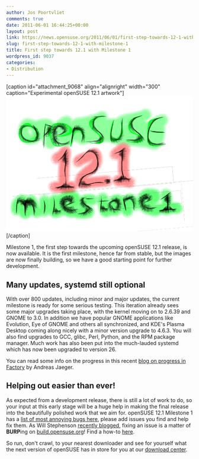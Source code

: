 ```yaml
---
author: Jos Poortvliet
comments: true
date: 2011-06-01 16:44:25+00:00
layout: post
link: https://news.opensuse.org/2011/06/01/first-step-towards-12-1-with-milestone-1/
slug: first-step-towards-12-1-with-milestone-1
title: First step towards 12.1 with Milestone 1
wordpress_id: 9037
categories:
- Distribution
---
```


[caption id="attachment_9068" align="alignright" width="300" caption="Experimental openSUSE 12.1 artwork"][![we're joking ;-)](/wp-content/uploads/2011/05/121.png)](//news.opensuse.org/2011/06/01/first-step-towards-12-1-with-milestone-1/attachment/121/)[/caption]

Milestone 1, the first step towards the upcoming openSUSE 12.1 release, is now available. It is the first milestone, hence far from stable, but the images are now finally building, so we have a good starting point for further development.<!-- more -->


## Many updates, systemd still optional


With over 800 updates, including minor and major updates, the current milestone is ready for some serious testing. This iteration already sees some major upgrades taking place, with the kernel moving on to 2.6.39 and  GNOME to 3.0. In addition we have popular GNOME applications like Evolution, Eye of GNOME and others all synchronized, and KDE's Plasma Desktop coming along nicely with a minor version upgrade to 4.6.3. You will also find upgrades to GCC, glibc, Perl, Python, and the RPM package manager. Much work has also been put into the much-lauded systemd which has now been upgraded to version 26.

You can read some info on the progress in this recent [blog on progress in Factory](//lizards.opensuse.org/2011/05/27/factory-progress/) by Andreas Jaeger.


## Helping out easier than ever!


As expected from a development release, there is still a lot of work to do, so your input at this early stage will be a huge help in making the final release into the beautifully polished work that we aim for. openSUSE 12.1 Milestone 1 has a [list of most annoying bugs here](//en.opensuse.org/openSUSE:Most_annoying_bugs_12.1_dev), please add issues you find and help fix them. As Will Stephenson [recently blogged](//lizards.opensuse.org/2011/05/16/have-you-burped-yet-today/), fixing an issue is a matter of **BURP**ing on [build.opensuse.org](//build.opensuse.org)! Find a how-to [here](//en.opensuse.org/openSUSE:Build_Service_Collaboration#Example_with_web_interface).

So run, don't crawl, to your nearest downloader and see for yourself what the next version of openSUSE has in store for you at our [download center](//software.opensuse.org/developer/en).

